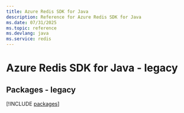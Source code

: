 ```yaml
---
title: Azure Redis SDK for Java
description: Reference for Azure Redis SDK for Java
ms.date: 07/31/2025
ms.topic: reference
ms.devlang: java
ms.service: redis
---
```

# Azure Redis SDK for Java - legacy
## Packages - legacy
[!INCLUDE [packages](redis-index.md)]